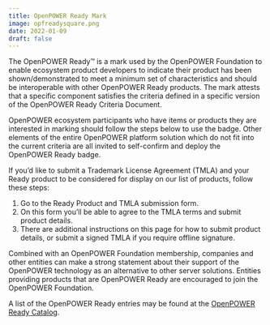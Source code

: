 ```yaml
---
title: OpenPOWER Ready Mark
image: opfreadysquare.png
date: 2022-01-09
draft: false
---
```


The OpenPOWER Ready™ is a mark used by the OpenPOWER Foundation to enable ecosystem product developers
to indicate their product has been shown/demonstrated to meet a minimum set of characteristics and
should be interoperable with other OpenPOWER Ready products.
The mark attests that a specific component satisfies the criteria defined in a specific version of the OpenPOWER Ready Criteria Document.  

OpenPOWER ecosystem participants who have items or products they are interested in marking should follow the steps below to use the badge.
Other elements of the entire OpenPOWER platform solution which do not fit into the current criteria are all invited
to self-confirm and deploy the OpenPOWER Ready badge.  

If you’d like to submit a Trademark License Agreement (TMLA) and
your Ready product to be considered for display on our list of products, follow these steps:

1. Go to the Ready Product and TMLA submission form.
2. On this form you’ll be able to agree to the TMLA terms and submit product details.
3. There are additional instructions on this page for how to submit product details, or submit a signed TMLA if you require offline signature.

Combined with an OpenPOWER Foundation membership, companies and other entities can make
a strong statement about their support of the OpenPOWER technology as an alternative to other server solutions.
Entities providing products that are OpenPOWER Ready are encouraged to join the OpenPOWER Foundation.  

A list of the OpenPOWER Ready entries may be found at the [OpenPOWER Ready Catalog](/ready/).

